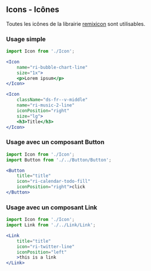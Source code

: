 ## Icons - Icônes

Toutes les icônes de la librairie [remixicon](https://remixicon.com/) sont utilisables.

### Usage simple
```jsx
import Icon from './Icon';

<Icon
    name="ri-bubble-chart-line"
    size="1x">
    <p>Lorem ipsum</p>
</Icon>
```

```jsx
<Icon
    className="ds-fr--v-middle"
    name="ri-music-2-line"
    iconPosition="right"
    size="lg">
    <h3>Title</h3>
</Icon>
```

### Usage avec un composant Button
```jsx
import Icon from './Icon';
import Button from './../Button/Button';

<Button
    title="title"
    icon="ri-calendar-todo-fill"
    iconPosition="right">click
</Button>
```

### Usage avec un composant Link
```jsx
import Icon from './Icon';
import Link from './../Link/Link';

<Link
    title="title"
    icon="ri-twitter-line"
    iconPosition="left"
    >this is a link
</Link>
```




